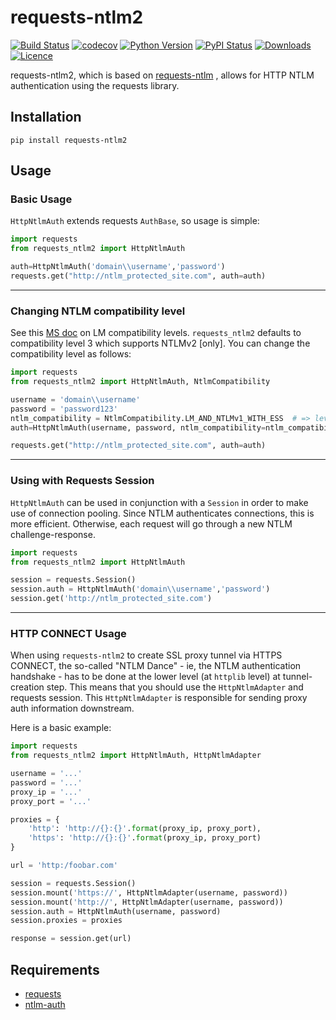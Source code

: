 # requests-ntlm2

[![Build Status](https://travis-ci.org/dopstar/requests-ntlm2.svg?branch=master)](https://travis-ci.org/dopstar/requests-ntlm2)
[![codecov](https://codecov.io/gh/dopstar/requests-ntlm2/branch/master/graph/badge.svg)](https://codecov.io/gh/dopstar/requests-ntlm2)
[![Python Version](https://img.shields.io/pypi/pyversions/requests-ntlm2.svg)](https://pypi.python.org/pypi/requests-ntlm2)
[![PyPI Status](https://img.shields.io/pypi/v/requests-ntlm2.svg)](https://pypi.python.org/pypi/requests-ntlm2)
[![Downloads](https://img.shields.io/pypi/dm/requests-ntlm2.svg)](https://pypi.python.org/pypi/requests-ntlm2)
[![Licence](https://img.shields.io/github/license/dopstar/requests-ntlm2.svg)](https://raw.githubusercontent.com/dopstar/requests-ntlm2/master/LICENSE)

requests-ntlm2, which is based on [requests-ntlm](https://github.com/requests/requests-ntlm) , allows for HTTP NTLM authentication using the requests library.

## Installation

```shell
pip install requests-ntlm2
```

## Usage

### Basic Usage
`HttpNtlmAuth` extends requests `AuthBase`, so usage is simple:

```python
import requests
from requests_ntlm2 import HttpNtlmAuth

auth=HttpNtlmAuth('domain\\username','password')
requests.get("http://ntlm_protected_site.com", auth=auth)
```
___

### Changing NTLM compatibility level
See this [MS doc](https://docs.microsoft.com/en-us/previous-versions/windows/it-pro/windows-2000-server/cc960646%28v=technet.10%29) on LM compatibility levels. `requests_ntlm2` defaults to
compatibility level 3 which supports NTLMv2 [only]. You can change the compatibility level as follows:


```python
import requests
from requests_ntlm2 import HttpNtlmAuth, NtlmCompatibility

username = 'domain\\username'
password = 'password123'
ntlm_compatibility = NtlmCompatibility.LM_AND_NTLMv1_WITH_ESS  # => level 1
auth=HttpNtlmAuth(username, password, ntlm_compatibility=ntlm_compatibility)

requests.get("http://ntlm_protected_site.com", auth=auth)
```
___

### Using with Requests Session
`HttpNtlmAuth` can be used in conjunction with a `Session` in order to
make use of connection pooling. Since NTLM authenticates connections,
this is more efficient. Otherwise, each request will go through a new
NTLM challenge-response.

```python
import requests
from requests_ntlm2 import HttpNtlmAuth

session = requests.Session()
session.auth = HttpNtlmAuth('domain\\username','password')
session.get('http://ntlm_protected_site.com')
```
___

### HTTP CONNECT Usage
When using `requests-ntlm2` to create SSL proxy tunnel via HTTPS CONNECT, the so-called "NTLM Dance" - ie, 
the NTLM authentication handshake - has to be done at the lower level (at `httplib` level) at tunnel-creation 
step. This means that you should use the `HttpNtlmAdapter` and requests session. This `HttpNtlmAdapter` 
is responsible for sending proxy auth information downstream. 

Here is a basic example:

```python
import requests
from requests_ntlm2 import HttpNtlmAuth, HttpNtlmAdapter

username = '...'
password = '...'
proxy_ip = '...'
proxy_port = '...'

proxies = {
    'http': 'http://{}:{}'.format(proxy_ip, proxy_port),
    'https': 'http://{}:{}'.format(proxy_ip, proxy_port)
}

url = 'http:/foobar.com'

session = requests.Session()
session.mount('https://', HttpNtlmAdapter(username, password))
session.mount('http://', HttpNtlmAdapter(username, password))
session.auth = HttpNtlmAuth(username, password)
session.proxies = proxies

response = session.get(url)
```

## Requirements

- [requests](https://github.com/kennethreitz/requests/)
- [ntlm-auth](https://github.com/jborean93/ntlm-auth)
